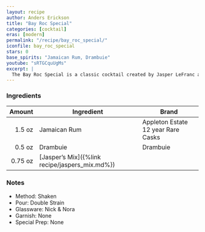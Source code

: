 ```yaml
---
layout: recipe
author: Anders Erickson
title: "Bay Roc Special"
categories: [cocktail]
eras: [modern]
permalink: "/recipe/bay_roc_special/"
iconfile: bay_roc_special
stars: 0
base_spirits: "Jamaican Rum, Drambuie"
youtube: "sRTGCquUgMs"
excerpt: |
  The Bay Roc Special is a classic cocktail created by Jasper LeFranc at the Bay Roc Hotel in Jamaica in 1972. It's a powerful libation with a balance of spice, honey, and rum.
---
```


### Ingredients

|  Amount | Ingredient                                     | Brand                              |
| ------: | ---------------------------------------------- | ---------------------------------- |
|  1.5 oz | Jamaican Rum                                   | Appleton Estate 12 year Rare Casks |
|  0.5 oz | Drambuie                                       | Drambuie                           |
| 0.75 oz | [Jasper’s Mix]({%link recipe/jaspers_mix.md%}) |

### Notes

- Method: Shaken
- Pour: Double Strain
- Glassware: Nick & Nora
- Garnish: None
- Special Prep: None
